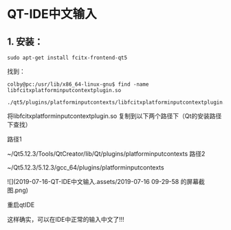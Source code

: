 # QT-IDE中文输入

## 1. 安装：

```shell
sudo apt-get install fcitx-frontend-qt5
```

找到：

```shell
colby@pc:/usr/lib/x86_64-linux-gnu$ find -name libfcitxplatforminputcontextplugin.so

./qt5/plugins/platforminputcontexts/libfcitxplatforminputcontextplugin.so
```



将libfcitxplatforminputcontextplugin.so 复制到以下两个路径下（Qt的安装路径下查找）

路径1

~/Qt5.12.3/Tools/QtCreator/lib/Qt/plugins/platforminputcontexts
路径2

~/Qt5.12.3/5.12.3/gcc_64/plugins/platforminputcontexts

![](2019-07-16-QT-IDE中文输入.assets/2019-07-16 09-29-58 的屏幕截图.png)

重启qtIDE

这样确实，可以在IDE中正常的输入中文了!!!